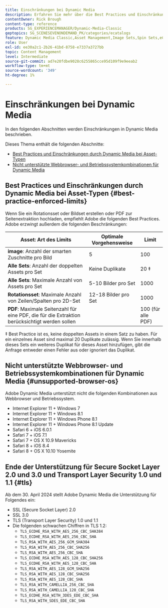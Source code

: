 ```yaml
---
title: Einschränkungen bei Dynamic Media
description: Erfahren Sie mehr über die Best Practices und Einschränkungen beim Erstellen eines Bildsets oder Rotationssets oder beim Hochladen einer PDF. Erfahren Sie außerdem mehr über nicht unterstützte Webbrowser- und Betriebssystemkombinationen für Dynamic Media.
contentOwner: Rick Brough
content-type: reference
products: SG_EXPERIENCEMANAGER/Dynamic-Media-Classic
geptopics: SG_SCENESEVENONDEMAND_PK/categories/ecatalogs
feature: Dynamic Media Classic,Asset Management,Image Sets,Spin Sets,eCatalog
role: User
exl-id: ee30a2c1-2b26-41bd-8758-e7337a3727bb
topic: Content Management
level: Intermediate
source-git-commit: ad7e20fdbe9028c6255865cce95d109f9e9eeab2
workflow-type: tm+mt
source-wordcount: '349'
ht-degree: 1%

---
```


# Einschränkungen bei Dynamic Media

In den folgenden Abschnitten werden Einschränkungen in Dynamic Media beschrieben.

Dieses Thema enthält die folgenden Abschnitte:

* [Best Practices und Einschränkungen durch Dynamic Media bei Asset-Typen](#best-practice-enforced-limits)
* [Nicht unterstützte Webbrowser- und Betriebssystemkombinationen für Dynamic Media](#unsupported-browser-os)

## Best Practices und Einschränkungen durch Dynamic Media bei Asset-Typen {#best-practice-enforced-limits}

Wenn Sie ein Rotationsset oder Bildset erstellen oder PDF zur Seitenextraktion hochladen, empfiehlt Adobe die folgenden Best Practices. Adobe erzwingt außerdem die folgenden Beschränkungen:

| Asset: Art des Limits | Optimale Vorgehensweise | Limit |
| --- | --- | --- |
| **image**: Anzahl der smarten Zuschnitte pro Bild | 5 | 100 |
| **Alle Sets**: Anzahl der doppelten Assets pro Set | Keine Duplikate | 20 ‡ |
| **Alle Sets**: Maximale Anzahl von Assets pro Set | 5-10 Bilder pro Set | 1000 |
| **Rotationsset**: Maximale Anzahl von Zeilen/Spalten pro 2D-Set | 12-18 Bilder pro Set | 1000 |
| **PDF**: Maximale Seitenzahl für eine PDF, die für die Extraktion berücksichtigt werden sollen |  | 100 (für alle PDF) |

‡ Best Practice ist es, keine doppelten Assets in einem Satz zu haben. Für ein einzelnes Asset sind maximal 20 Duplikate zulässig. Wenn Sie innerhalb dieses Sets ein weiteres Duplikat für dieses Asset hinzufügen, gibt die Anfrage entweder einen Fehler aus oder ignoriert das Duplikat.

<!-- See also [Dynamic Media limitations](/help/using/assets/limitations.md). -->

## Nicht unterstützte Webbrowser- und Betriebssystemkombinationen für Dynamic Media {#unsupported-browser-os}

<!-- CQDOC-19433 -->

Adobe Dynamic Media unterstützt nicht die folgenden Kombinationen aus Webbrowser und Betriebssystem.

* Internet Explorer 11 + Windows 7
* Internet Explorer 11 + Windows 8.1
* Internet Explorer 11 + Windows Phone 8.1
* Internet Explorer 11 + Windows Phone 8.1 Update
* Safari 6 + iOS 6.0.1
* Safari 7 + iOS 7.1
* Safari 7 + OS X 10.9 Mavericks
* Safari 8 + iOS 8.4
* Safari 8 + OS X 10.10 Yosemite

## Ende der Unterstützung für Secure Socket Layer 2.0 und 3.0 und Transport Layer Security 1.0 und 1.1 {#tls}

<!-- CQDOC-19433 (original ticket)
and CQDOC-19792 (removed as per this ticket December 5, 2022) -->

Ab dem 30. April 2024 stellt Adobe Dynamic Media die Unterstützung für Folgendes ein:

* SSL (Secure Socket Layer) 2.0
* SSL 3.0
* TLS (Transport Layer Security) 1.0 und 1.1
* Die folgenden schwachen Chiffren in TLS 1.2:
   * `TLS_ECDHE_RSA_WITH_AES_256_CBC_SHA384`
   * `TLS_ECDHE_RSA_WITH_AES_256_CBC_SHA`
   * `TLS_RSA_WITH_AES_256_GCM_SHA384`
   * `TLS_RSA_WITH_AES_256_CBC_SHA256`
   * `TLS_RSA_WITH_AES_256_CBC_SHA`
   * `TLS_ECDHE_RSA_WITH_AES_128_CBC_SHA256`
   * `TLS_ECDHE_RSA_WITH_AES_128_CBC_SHA`
   * `TLS_RSA_WITH_AES_128_GCM_SHA256`
   * `TLS_RSA_WITH_AES_128_CBC_SHA256`
   * `TLS_RSA_WITH_AES_128_CBC_SHA`
   * `TLS_RSA_WITH_CAMELLIA_256_CBC_SHA`
   * `TLS_RSA_WITH_CAMELLIA_128_CBC_SHA`
   * `TLS_ECDHE_RSA_WITH_3DES_EDE_CBC_SHA`
   * `TLS_RSA_WITH_SDES_EDE_CBC_SHA`

